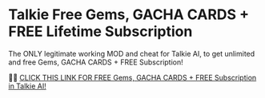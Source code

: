 # Talkie Free Gems, GACHA CARDS + FREE Lifetime Subscription

The ONLY legitimate working MOD and cheat for Talkie AI, to get unlimited and free Gems, GACHA CARDS + FREE Subscription!

📣📣 <a href="https://youwillget.top/new/pages/talkie.html">CLICK THIS LINK FOR FREE Gems, GACHA CARDS + FREE Subscription in Talkie AI!</a>
